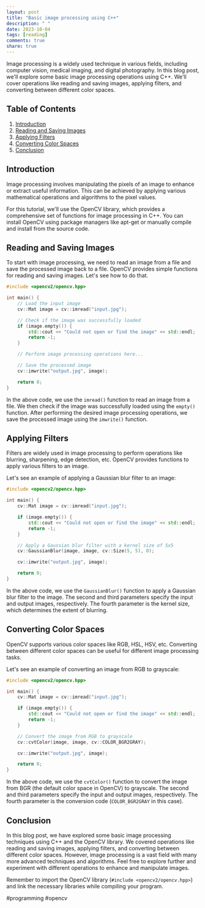 ```yaml
---
layout: post
title: "Basic image processing using C++"
description: " "
date: 2023-10-04
tags: [reading]
comments: true
share: true
---
```


Image processing is a widely used technique in various fields, including computer vision, medical imaging, and digital photography. In this blog post, we'll explore some basic image processing operations using C++. We'll cover operations like reading and saving images, applying filters, and converting between different color spaces.

## Table of Contents

1. [Introduction](#introduction)
2. [Reading and Saving Images](#reading-and-saving-images)
3. [Applying Filters](#applying-filters)
4. [Converting Color Spaces](#converting-color-spaces)
5. [Conclusion](#conclusion)

## Introduction

Image processing involves manipulating the pixels of an image to enhance or extract useful information. This can be achieved by applying various mathematical operations and algorithms to the pixel values.

For this tutorial, we'll use the OpenCV library, which provides a comprehensive set of functions for image processing in C++. You can install OpenCV using package managers like apt-get or manually compile and install from the source code.

## Reading and Saving Images

To start with image processing, we need to read an image from a file and save the processed image back to a file. OpenCV provides simple functions for reading and saving images. Let's see how to do that.

```cpp
#include <opencv2/opencv.hpp>

int main() {
    // Load the input image
    cv::Mat image = cv::imread("input.jpg");

    // Check if the image was successfully loaded
    if (image.empty()) {
        std::cout << "Could not open or find the image" << std::endl;
        return -1;
    }

    // Perform image processing operations here...

    // Save the processed image
    cv::imwrite("output.jpg", image);

    return 0;
}
```

In the above code, we use the `imread()` function to read an image from a file. We then check if the image was successfully loaded using the `empty()` function. After performing the desired image processing operations, we save the processed image using the `imwrite()` function.

## Applying Filters

Filters are widely used in image processing to perform operations like blurring, sharpening, edge detection, etc. OpenCV provides functions to apply various filters to an image.

Let's see an example of applying a Gaussian blur filter to an image:

```cpp
#include <opencv2/opencv.hpp>

int main() {
    cv::Mat image = cv::imread("input.jpg");

    if (image.empty()) {
        std::cout << "Could not open or find the image" << std::endl;
        return -1;
    }

    // Apply a Gaussian blur filter with a kernel size of 5x5
    cv::GaussianBlur(image, image, cv::Size(5, 5), 0);

    cv::imwrite("output.jpg", image);

    return 0;
}
```

In the above code, we use the `GaussianBlur()` function to apply a Gaussian blur filter to the image. The second and third parameters specify the input and output images, respectively. The fourth parameter is the kernel size, which determines the extent of blurring.

## Converting Color Spaces

OpenCV supports various color spaces like RGB, HSL, HSV, etc. Converting between different color spaces can be useful for different image processing tasks.

Let's see an example of converting an image from RGB to grayscale:

```cpp
#include <opencv2/opencv.hpp>

int main() {
    cv::Mat image = cv::imread("input.jpg");

    if (image.empty()) {
        std::cout << "Could not open or find the image" << std::endl;
        return -1;
    }

    // Convert the image from RGB to grayscale
    cv::cvtColor(image, image, cv::COLOR_BGR2GRAY);

    cv::imwrite("output.jpg", image);

    return 0;
}
```

In the above code, we use the `cvtColor()` function to convert the image from BGR (the default color space in OpenCV) to grayscale. The second and third parameters specify the input and output images, respectively. The fourth parameter is the conversion code (`COLOR_BGR2GRAY` in this case).

## Conclusion

In this blog post, we have explored some basic image processing techniques using C++ and the OpenCV library. We covered operations like reading and saving images, applying filters, and converting between different color spaces. However, image processing is a vast field with many more advanced techniques and algorithms. Feel free to explore further and experiment with different operations to enhance and manipulate images.

Remember to import the OpenCV library (`#include <opencv2/opencv.hpp>`) and link the necessary libraries while compiling your program.

#programming #opencv